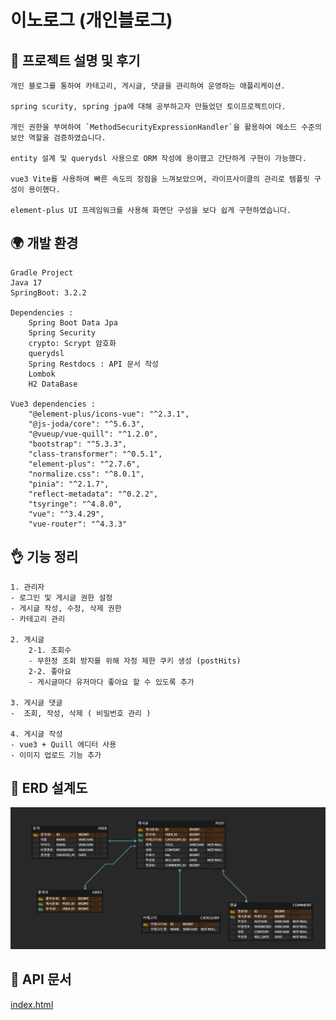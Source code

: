 # 이노로그 (개인블로그)

## 🔆 프로젝트 설명 및 후기
    개인 블로그를 통하여 카테고리, 게시글, 댓글을 관리하여 운영하는 애플리케이션.
    
    spring scurity, spring jpa에 대해 공부하고자 만들었던 토이프로젝트이다.
    
    개인 권한을 부여하여 `MethodSecurityExpressionHandler`을 활용하여 메소드 수준의 보안 역할을 검증하였습니다.
    
    entity 설계 및 querydsl 사용으로 ORM 작성에 용이했고 간단하게 구현이 가능했다.
    
    vue3 Vite를 사용하여 빠른 속도의 장점을 느껴보았으며, 라이프사이클의 관리로 템플릿 구성이 용이했다.
    
    element-plus UI 프레임워크를 사용해 화면단 구성을 보다 쉽게 구현하였습니다.

## 🌍 개발 환경

    Gradle Project
    Java 17
    SpringBoot: 3.2.2

    Dependencies :
        Spring Boot Data Jpa
        Spring Security
        crypto: Scrypt 암호화
        querydsl
        Spring Restdocs : API 문서 작성
        Lombok
        H2 DataBase

    Vue3 dependencies :
        "@element-plus/icons-vue": "^2.3.1",
        "@js-joda/core": "^5.6.3",
        "@vueup/vue-quill": "^1.2.0",
        "bootstrap": "^5.3.3",
        "class-transformer": "^0.5.1",
        "element-plus": "^2.7.6",
        "normalize.css": "^8.0.1",
        "pinia": "^2.1.7",
        "reflect-metadata": "^0.2.2",
        "tsyringe": "^4.8.0",
        "vue": "^3.4.29",
        "vue-router": "^4.3.3"

## 👌 기능 정리 
    1. 관리자
    - 로그인 및 게시글 권한 설정
    - 게시글 작성, 수정, 삭제 권한
    - 카테고리 관리

    2. 게시글
        2-1. 조회수
        - 무한정 조회 방지를 위해 자정 제한 쿠키 생성 (postHits)
        2-2. 좋아요
        - 게시글마다 유저마다 좋아요 할 수 있도록 추가

    3. 게시글 댓글
    -  조회, 작성, 삭제 ( 비밀번호 관리 )

    4. 게시글 작성
    - vue3 + Quill 에디터 사용
    - 이미지 업로드 기능 추가

## 🏀 ERD 설계도

![erd.png](src/main/resources/static/img/erd.png)

## 💎 API 문서
[index.html](src/main/resources/static/docs/index.html)
